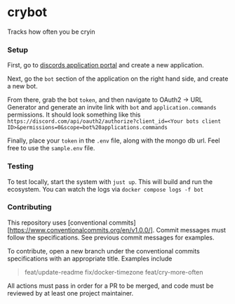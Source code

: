 # crybot
Tracks how often you be cryin

### Setup

First, go to [discords application portal](https://discord.com/developers/applications) and create a
new application.

Next, go the `bot` section of the application on the right hand side, and create a new bot.

From there, grab the bot `token`, and then navigate to OAuth2 -> URL Generator and generate an invite link with
`bot` and `application.commands` permissions. It should look something like this  
`https://discord.com/api/oauth2/authorize?client_id=<Your bots client ID>&permissions=0&scope=bot%20applications.commands`

Finally, place your `token` in the `.env` file, along with the mongo db url. Feel free to use the `sample.env` file.

### Testing
To test locally, start the system with `just up`. This will build and run the ecosystem. You can watch the logs via
`docker compose logs -f bot`

### Contributing
This repository uses [conventional commits][https://www.conventionalcommits.org/en/v1.0.0/].
Commit messages must follow the specifications. See previous commit messages for examples.

To contribute, open a new branch under the conventional commits specifications with an appropriate title.
Examples include

> feat/update-readme
> fix/docker-timezone
> feat/cry-more-often

All actions must pass in order for a PR to be merged, and code must be reviewed by at least one project maintainer.
